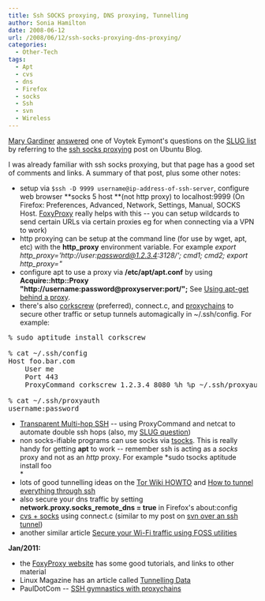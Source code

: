 ```yaml
---
title: Ssh SOCKS proxying, DNS proxying, Tunnelling
author: Sonia Hamilton
date: 2008-06-12
url: /2008/06/12/ssh-socks-proxying-dns-proxying/
categories:
  - Other-Tech
tags:
  - Apt
  - cvs
  - dns
  - Firefox
  - socks
  - Ssh
  - svn
  - Wireless
---
```

[Mary Gardiner][1] [answered][2] one of Voytek Eymont's questions on the [SLUG list][3] by referring to the [ssh socks proxying][4] post on Ubuntu Blog.

<!--more-->

I was already familiar with ssh socks proxying, but that page has a good set of comments and links. A summary of that post, plus some other notes:

  * setup via `$ssh -D 9999 username@ip-address-of-ssh-server`, configure web browser **socks 5 host **(not http proxy) to localhost:9999 (On Firefox: Preferences, Advanced, Network, Settings, Manual, SOCKS Host. [FoxyProxy][5] really helps with this -- you can setup wildcards to send certain URLs via certain proxies eg for when connecting via a VPN to work)
  * http proxying can be setup at the command line (for use by wget, apt, etc) with the **http_proxy** environment variable. For example *export http\_proxy='http://user:password@1.2.3.4:3128/'; cmd1; cmd2; export http\_proxy="*
  * configure apt to use a proxy via **/etc/apt/apt.conf** by using **Acquire::http::Proxy "http://username:password@proxyserver:port/";** See [Using apt-get behind a proxy][6].
  * there's also [corkscrew][7] (preferred), connect.c, and [proxychains][8] to secure other traffic or setup tunnels automagically in ~/.ssh/config. For example:

<pre>% sudo aptitude install corkscrew

% cat ~/.ssh/config
Host foo.bar.com
    User me
    Port 443
    ProxyCommand corkscrew 1.2.3.4 8080 %h %p ~/.ssh/proxyauth

% cat ~/.ssh/proxyauth
username:password</pre>

  * [Transparent Multi-hop SSH][9] -- using ProxyCommand and netcat to automate double ssh hops (also, my [SLUG question][10])
  * non socks-ifiable programs can use socks via [tsocks][11]. This is really handy for getting **apt** to work -- remember ssh is acting as a *socks* proxy and not as an *http* proxy. For example *sudo tsocks aptitude install foo  
    *
  * lots of good tunnelling ideas on the [Tor Wiki HOWTO][12] and [How to tunnel everything through ssh][13]
  * also secure your dns traffic by setting **network.proxy.socks\_remote\_dns = true** in Firefox's about:config
  * [cvs + socks][14] using connect.c (similar to my post on [svn over an ssh tunnel][15])
  * another similar article [Secure your Wi-Fi traffic using FOSS utilities][16]

**Jan/2011:**

  * the [FoxyProxy website][17] has some good tutorials, and links to other material
  * Linux Magazine has an article called [Tunnelling Data][18]
  * PaulDotCom -- [SSH gymnastics with proxychains][19]

<div id="_mcePaste" class="mcePaste" style="position:absolute;left:-10000px;top:0;width:1px;height:1px;overflow:hidden;">
  <pre><code>export http_proxy='http://219.93.2.113:3128/'</code></pre>
</div>

 [1]: http://puzzling.org/
 [2]: http://lists.slug.org.au/archives/slug/2008/06/msg00135.html
 [3]: http://lists.slug.org.au/listinfo/slug
 [4]: http://ubuntu.wordpress.com/2006/12/08/ssh-tunnel-socks-proxy-forwarding-secure-browsing/
 [5]: http://foxyproxy.mozdev.org/
 [6]: http://blogs.oracle.com/avinashjoshi/entry/using_apt_get_behind_a
 [7]: http://www.mtu.net/~engstrom/ssh-proxy.php
 [8]: http://proxychains.sourceforge.net/
 [9]: http://sshmenu.sourceforge.net/articles/transparent-mulithop.html
 [10]: http://www.mail-archive.com/slug@slug.org.au/msg62991.html
 [11]: http://tsocks.sourceforge.net/
 [12]: https://trac.torproject.org/projects/tor/wiki/TheOnionRouter/TorifyHOWTO/Misc
 [13]: http://fooninja.net/2010/09/06/how-to-tunnel-everything-through-ssh/
 [14]: http://lbolla.wordpress.com/2008/04/21/cvs-behind-a-firewall-through-an-http-proxy/
 [15]: http://blog2.snowfrog.net/2007/12/04/svn-over-an-ssh-tunnel/
 [16]: http://www.linux.com/articles/56945
 [17]: http://getfoxyproxy.org/
 [18]: http://www.linux-mag.com/id/2062/
 [19]: http://pauldotcom.com/2010/03/ssh-gymnastics-with-proxychain.html
